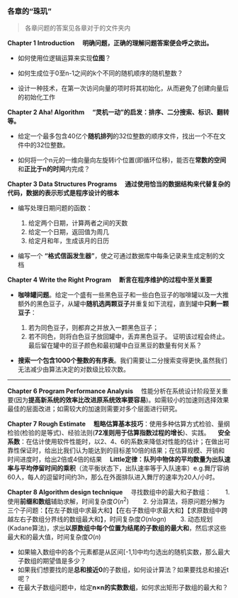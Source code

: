 ### 各章的“珠玑”
> 各章问题的答案见各章对于的文件夹内

**Chapter 1 Introduction**
&emsp;**明确问题，正确的理解问题答案便会呼之欲出。**
- 如何使用位逻辑运算来实现**位图**？

- 如何生成位于0至n-1之间的k个不同的随机顺序的随机整数？

- 设计一种技术，在第一次访问向量的项时将其初始化，从而避免了创建向量后的初始化工作

**Chapter 2 Aha! Algorithm**
&emsp;**“灵机一动”的启发：排序、二分搜索、标识、翻转等。**
- 给定一个最多包含40亿个**随机排列**的32位整数的顺序文件，找出一个不在文件中的32位整数。

- 如何将一个n元的一维向量向左旋转i个位置(即循环位移)，能否在**常数的空间**和**正比于n的时间**内完成？

**Chapter 3 Data Structures Programs**
&emsp;**通过使用恰当的数据结构来代替复杂的代码，数据的表示形式是程序设计的根本**
- 编写处理日期问题的函数：
    1. 给定两个日期，计算两者之间的天数
    2. 给定一个日期，返回值为周几
    3. 给定月和年，生成该月的日历

- 编写一个 **“格式信函发生器”**，使之可通过数据库中每条记录来生成定制的文档 

**Chapter 4 Write the Right Program**
&emsp;**断言在程序维护的过程中至关重要**
- **咖啡罐问题**。给定一个盛有一些黑色豆子和一些白色豆子的咖啡罐以及一大推额外的黑色豆子，从罐中**随机选两颗豆子**并重复如下流程，直到罐中**只剩一颗豆子**：
    1. 若为同色豆子，则都弃之并放入一颗黑色豆子；
    2. 若不同色，则将白色豆子放回罐中，丢弃黑色豆子。
证明该过程会终止。最后留在罐中的豆子颜色和最初罐中白豆黑豆的数量有何关系？

- **搜索一个包含1000个整数的有序表**。我们需要让二分搜索变得更快,虽然我们无法减少由算法决定的对数级比较次数。

----
**Chapter 6 Program Performance Analysis**
&emsp;性能分析在系统设计阶段至关重要(因为**提高新系统的效率比改进原系统效率要容易**)。如需较小的加速则选择效果最佳的层面改进；如需较大的加速则需要对多个层面进行研究。
    
**Chapter 7 Rough Estimate**
&emsp;**粗略估算基本技巧**：使用多种估算方式检验、量纲检验(检验的是等式)、经验法则(**72准则用于估算指数过程的增长**)、实践。
&emsp;**安全系数**：在估计使用软件性能时，以2、4、6的系数来降低对性能的估计；在做出可靠性保证时，给出比我们认为能达到的目标差10倍的结果；在估算规模、开销和时间进度时，给出2倍或4倍的结果
&emsp;**Little定律：队列中物体的平均数量为出队速率与平均停留时间的乘积**（流平衡状态下，出队速率等于入队速率）e.g.舞厅容纳60人，每人的逗留时间约3h，那么在外面排队进入舞厅的速率为20人/小时。

**Chapter 8 Algorithm design technique**
&emsp;寻找数组中的最大和子数组：
&emsp;&emsp;1. 使用**前缀和数组**辅助求解，时间复杂度$O(n^2)$
&emsp;&emsp;2. 分治算法，将原问题分解为三个子问题：【在左子数组中求最大和】【在右子数组中求最大和】【求原数组中跨越左右子数组分界线的数组最大和】，时间复杂度$O(nlogn)$
&emsp;&emsp;3. 动态规划(Kadane算法)，求出**以原数组中每个位置为结尾的子数组的最大和**，然后求这些最大和的最大值，时间复杂度$O(n)$

- 如果输入数组中的各个元素都是从区间[-1,1]中均匀选出的随机实数，那么最大子数组的期望值是多少？
- 如果我们想要找的是**总和接近0**的子数组，如何设计算法？如果要找总和接近t呢？
- 在最大子数组问题中，给定**n×n的实数数组**，如何求出矩形子数组的最大和？
